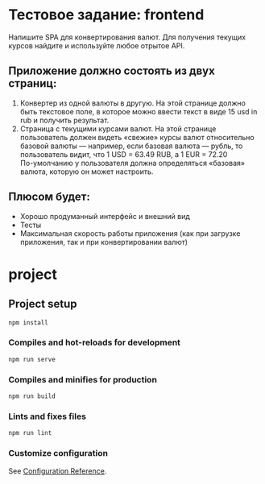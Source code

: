 # Тестовое задание: frontend
Напишите SPA для конвертирования валют. Для получения текущих курсов найдите и используйте любое отрытое API. <br>

## Приложение должно состоять из двух страниц:

1. Конвертер из одной валюты в другую. На этой странице должно быть текстовое поле, в которое можно ввести текст в виде 15 usd in rub и получить результат.<br>
2. Страница с текущими курсами валют. На этой странице пользователь должен видеть «свежие» курсы валют относительно базовой валюты — например, если базовая валюта — рубль, то пользователь видит, что 1 USD = 63.49 RUB, а 1 EUR = 72.20 <br>
По-умолчанию у пользователя должна определяться «базовая» валюта, которую он может настроить.

## Плюсом будет:

- Хорошо продуманный интерфейс и внешний вид
- Тесты
- Максимальная скорость работы приложения (как при загрузке приложения, так и при конвертировании валют)







# project

## Project setup
```
npm install
```

### Compiles and hot-reloads for development
```
npm run serve
```

### Compiles and minifies for production
```
npm run build
```

### Lints and fixes files
```
npm run lint
```

### Customize configuration
See [Configuration Reference](https://cli.vuejs.org/config/).
